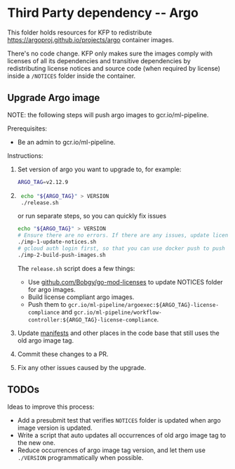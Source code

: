 # Third Party dependency -- Argo

This folder holds resources for KFP to redistribute <https://argoproj.github.io/projects/argo>
container images.

There's no code change. KFP only makes sure the images comply with licenses of all its dependencies
and transitive dependencies by redistributing license notices and source code (when required by
license) inside a `/NOTICES` folder inside the container.

## Upgrade Argo image

NOTE: the following steps will push argo images to gcr.io/ml-pipeline.

Prerequisites:

* Be an admin to gcr.io/ml-pipeline.

Instructions:

1. Set version of argo you want to upgrade to, for example:

    ```bash
    ARGO_TAG=v2.12.9
    ```

1. ```bash
    echo "${ARGO_TAG}" > VERSION
    ./release.sh
    ```

    or run separate steps, so you can quickly fix issues

    ```bash
    echo "${ARGO_TAG}" > VERSION
    # Ensure there are no errors. If there are any issues, update license_dict.csv and retry.
    ./imp-1-update-notices.sh
    # gcloud auth login first, so that you can use docker push to push to gcr.io/ml-pipeline.
    ./imp-2-build-push-images.sh
    ```

    The `release.sh` script does a few things:

    * Use [github.com/Bobgy/go-mod-licenses](github.com/Bobgy/go-mod-licenses) to update NOTICES folder for argo images.
    * Build license compliant argo images.
    * Push them to `gcr.io/ml-pipeline/argoexec:${ARGO_TAG}-license-compliance` and
    `gcr.io/ml-pipeline/workflow-controller:${ARGO_TAG}-license-compliance`.

1. Update [manifests](../../manifests) and other places in the code base that still uses the old argo image tag.

1. Commit these changes to a PR.

1. Fix any other issues caused by the upgrade.

## TODOs

Ideas to improve this process:

* Add a presubmit test that verifies `NOTICES` folder is updated when argo image version is updated.
* Write a script that auto updates all occurrences of old argo image
tag to the new one.
* Reduce occurrences of argo image tag version, and let them use `./VERSION` programmatically when possible.
